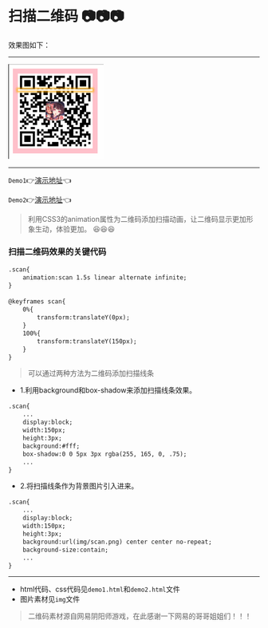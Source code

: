 # 扫描二维码 :camera::camera::camera:

效果图如下：
***
![](img/qrcode-scan.gif)
***

`Demo1`:point_right:[演示地址]():point_left:

`Demo2`:point_right:[演示地址]():point_left:

>利用CSS3的animation属性为二维码添加扫描动画，让二维码显示更加形象生动，体验更加。 :satisfied::satisfied::satisfied:

### 扫描二维码效果的关键代码

```
.scan{
    animation:scan 1.5s linear alternate infinite;
}

@keyframes scan{
    0%{
        transform:translateY(0px);
    }
    100%{
        transform:translateY(150px);
    }
}
```


>可以通过两种方法为二维码添加扫描线条

* 1.利用background和box-shadow来添加扫描线条效果。

```
.scan{
    ...
    display:block;
    width:150px;
    height:3px;
    background:#fff;
    box-shadow:0 0 5px 3px rgba(255, 165, 0, .75);
    ...
}
```

* 2.将扫描线条作为背景图片引入进来。

```
.scan{
    ...
    display:block;
    width:150px;
    height:3px;
    background:url(img/scan.png) center center no-repeat;
    background-size:contain;
    ...
}
```

***

* html代码、css代码见`demo1.html`和`demo2.html`文件
* 图片素材见`img`文件

>二维码素材源自网易阴阳师游戏，在此感谢一下网易的哥哥姐姐们！！！

